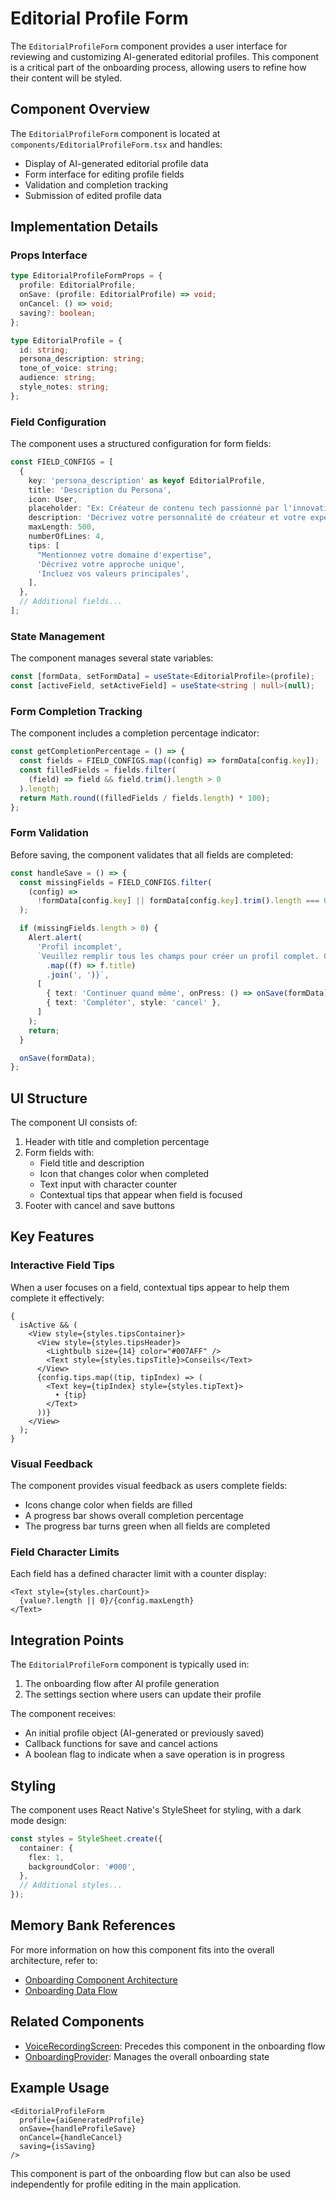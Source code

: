 # Editorial Profile Form

The `EditorialProfileForm` component provides a user interface for reviewing and customizing AI-generated editorial profiles. This component is a critical part of the onboarding process, allowing users to refine how their content will be styled.

## Component Overview

The `EditorialProfileForm` component is located at `components/EditorialProfileForm.tsx` and handles:

- Display of AI-generated editorial profile data
- Form interface for editing profile fields
- Validation and completion tracking
- Submission of edited profile data

## Implementation Details

### Props Interface

```typescript
type EditorialProfileFormProps = {
  profile: EditorialProfile;
  onSave: (profile: EditorialProfile) => void;
  onCancel: () => void;
  saving?: boolean;
};

type EditorialProfile = {
  id: string;
  persona_description: string;
  tone_of_voice: string;
  audience: string;
  style_notes: string;
};
```

### Field Configuration

The component uses a structured configuration for form fields:

```typescript
const FIELD_CONFIGS = [
  {
    key: 'persona_description' as keyof EditorialProfile,
    title: 'Description du Persona',
    icon: User,
    placeholder: "Ex: Créateur de contenu tech passionné par l'innovation...",
    description: 'Décrivez votre personnalité de créateur et votre expertise',
    maxLength: 500,
    numberOfLines: 4,
    tips: [
      "Mentionnez votre domaine d'expertise",
      'Décrivez votre approche unique',
      'Incluez vos valeurs principales',
    ],
  },
  // Additional fields...
];
```

### State Management

The component manages several state variables:

```typescript
const [formData, setFormData] = useState<EditorialProfile>(profile);
const [activeField, setActiveField] = useState<string | null>(null);
```

### Form Completion Tracking

The component includes a completion percentage indicator:

```typescript
const getCompletionPercentage = () => {
  const fields = FIELD_CONFIGS.map((config) => formData[config.key]);
  const filledFields = fields.filter(
    (field) => field && field.trim().length > 0
  ).length;
  return Math.round((filledFields / fields.length) * 100);
};
```

### Form Validation

Before saving, the component validates that all fields are completed:

```typescript
const handleSave = () => {
  const missingFields = FIELD_CONFIGS.filter(
    (config) =>
      !formData[config.key] || formData[config.key].trim().length === 0
  );

  if (missingFields.length > 0) {
    Alert.alert(
      'Profil incomplet',
      `Veuillez remplir tous les champs pour créer un profil complet. Champs manquants: ${missingFields
        .map((f) => f.title)
        .join(', ')}`,
      [
        { text: 'Continuer quand même', onPress: () => onSave(formData) },
        { text: 'Compléter', style: 'cancel' },
      ]
    );
    return;
  }

  onSave(formData);
};
```

## UI Structure

The component UI consists of:

1. Header with title and completion percentage
2. Form fields with:
   - Field title and description
   - Icon that changes color when completed
   - Text input with character counter
   - Contextual tips that appear when field is focused
3. Footer with cancel and save buttons

## Key Features

### Interactive Field Tips

When a user focuses on a field, contextual tips appear to help them complete it effectively:

```tsx
{
  isActive && (
    <View style={styles.tipsContainer}>
      <View style={styles.tipsHeader}>
        <Lightbulb size={14} color="#007AFF" />
        <Text style={styles.tipsTitle}>Conseils</Text>
      </View>
      {config.tips.map((tip, tipIndex) => (
        <Text key={tipIndex} style={styles.tipText}>
          • {tip}
        </Text>
      ))}
    </View>
  );
}
```

### Visual Feedback

The component provides visual feedback as users complete fields:

- Icons change color when fields are filled
- A progress bar shows overall completion percentage
- The progress bar turns green when all fields are completed

### Field Character Limits

Each field has a defined character limit with a counter display:

```tsx
<Text style={styles.charCount}>
  {value?.length || 0}/{config.maxLength}
</Text>
```

## Integration Points

The `EditorialProfileForm` component is typically used in:

1. The onboarding flow after AI profile generation
2. The settings section where users can update their profile

The component receives:

- An initial profile object (AI-generated or previously saved)
- Callback functions for save and cancel actions
- A boolean flag to indicate when a save operation is in progress

## Styling

The component uses React Native's StyleSheet for styling, with a dark mode design:

```typescript
const styles = StyleSheet.create({
  container: {
    flex: 1,
    backgroundColor: '#000',
  },
  // Additional styles...
});
```

## Memory Bank References

For more information on how this component fits into the overall architecture, refer to:

- [Onboarding Component Architecture](../../memory-bank/onboarding-component-architecture.md)
- [Onboarding Data Flow](../../memory-bank/onboarding-data-flow.md)

## Related Components

- [VoiceRecordingScreen](./voice-recording-screen.md): Precedes this component in the onboarding flow
- [OnboardingProvider](./onboarding-provider.md): Manages the overall onboarding state

## Example Usage

```tsx
<EditorialProfileForm
  profile={aiGeneratedProfile}
  onSave={handleProfileSave}
  onCancel={handleCancel}
  saving={isSaving}
/>
```

This component is part of the onboarding flow but can also be used independently for profile editing in the main application.

